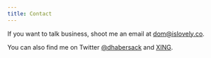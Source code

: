 ```yaml
---
title: Contact
---
```


If you want to talk business, shoot me an email at <dom@islovely.co>.

You can also find me on Twitter
[@dhabersack](http://twitter.com/dhabersack "dhabersack on Twitter") and
[XING](http://xing.com/profile/Dominik_Habersack "Dominik Habersack on XING").
